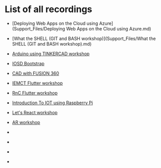 # List of all recordings

* [Deploying Web Apps on the Cloud using Azure](Support_Files/Deploying Web Apps on the Cloud using Azure.md)

* [What the SHELL (GIT and BASH workshop)](Support_Files/What the SHELL (GIT and BASH workshop).md)

* [Arduino using TINKERCAD workshop](https://drive.google.com/drive/folders/1ekKaltTkPWIG-QXxXs2-hktn2Fwr0kXK)

* [IOSD Bootstrap](https://drive.google.com/drive/folders/1hOjKVRCgmzEhkzFBhDiT1d1qZaJduYpG)

* [CAD with FUSION 360](https://www.youtube.com/watch?v=Ryr0BUaMAis&list=PLcCroMgNE8YSD8qTJzZ6iAUqqy1Uc668P)

* [IEMCT Flutter workshop](https://www.youtube.com/watch?v=CKDsx1HKTdY&list=PLcCroMgNE8YSTlkEDyPxW-mxN5cO6erqB)

* [RnC Flutter workshop](https://drive.google.com/drive/folders/18Vm9swmm5LDPT1VaeePmZVQr1a-hdBdX?usp=sharing)

* [Introduction To IOT using Raspberry Pi](https://www.youtube.com/watch?v=UX8i8OtNWCI&list=PLcCroMgNE8YT8yIO7Ox3fR0BM7PguUJQf)

* [Let's React workshop](https://drive.google.com/drive/folders/1uW3XbmdIQgsqJIJ_UxnT84UEYWhrd3Ff)

* [AR workshop]()

* []()

* []()

* []()

* []()

